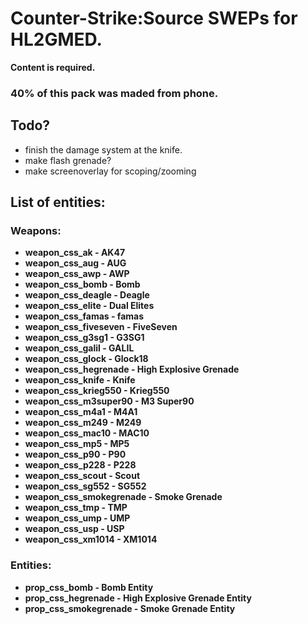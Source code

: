 # Counter-Strike:Source SWEPs for HL2GMED.

<b>Content is required.</b>

<h3>40% of this pack was maded from phone.</h3>

<h2>Todo?</h2>
<ul>
<li>finish the damage system at the knife.</li>
<li>make flash grenade?</li>
<li>make screenoverlay for scoping/zooming</li>
</ul>


<h2>List of entities:</h2>
<h3>Weapons:</h3>
<ul>
<b>
<li>weapon_css_ak - AK47

<li>weapon_css_aug - AUG

<li> weapon_css_awp - AWP

<li> weapon_css_bomb - Bomb

<li> weapon_css_deagle - Deagle

<li> weapon_css_elite - Dual Elites

<li> weapon_css_famas - famas

<li> weapon_css_fiveseven - FiveSeven

<li> weapon_css_g3sg1 - G3SG1

<li> weapon_css_galil - GALIL

<li> weapon_css_glock - Glock18

<li> weapon_css_hegrenade - High Explosive Grenade

<li> weapon_css_knife - Knife

<li> weapon_css_krieg550 - Krieg550

<li> weapon_css_m3super90 - M3 Super90

<li> weapon_css_m4a1 - M4A1

<li> weapon_css_m249 - M249

<li> weapon_css_mac10 - MAC10

<li> weapon_css_mp5 - MP5

<li> weapon_css_p90 - P90

<li> weapon_css_p228 - P228

<li> weapon_css_scout - Scout

<li> weapon_css_sg552 - SG552

<li> weapon_css_smokegrenade - Smoke Grenade

<li> weapon_css_tmp - TMP

<li> weapon_css_ump - UMP

<li> weapon_css_usp - USP

<li> weapon_css_xm1014 - XM1014</li></b>

</ul>
<h3>Entities:</h3>
<ul>
<b>
<li> prop_css_bomb - Bomb Entity

<li> prop_css_hegrenade - High Explosive Grenade Entity

<li> prop_css_smokegrenade - Smoke Grenade Entity</li></b>

</ul>
